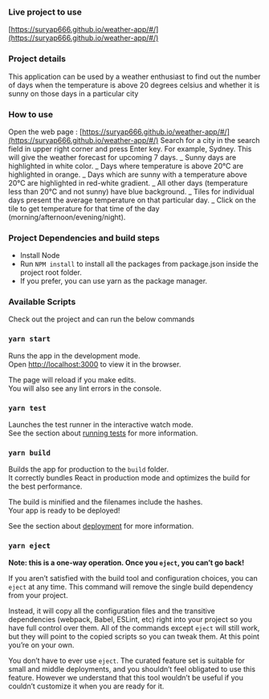 ### Live project to use

[https://suryap666.github.io/weather-app/#/](https://suryap666.github.io/weather-app/#/)

### Project details

This application can be used by a weather enthusiast to find out the number of days when the temperature is above 20 degrees celsius and whether it is sunny on those days in a particular city

### How to use

Open the web page : [https://suryap666.github.io/weather-app/#/](https://suryap666.github.io/weather-app/#/)
Search for a city in the search field in upper right corner and press Enter key. For example, Sydney.
This will give the weather forecast for upcoming 7 days.
_ Sunny days are highlighted in white color.
_ Days where temperature is above 20°C are highlighted in orange.
_ Days which are sunny with a temperature above 20°C are highlighted in red-white gradient.
_ All other days (temperature less than 20°C and not sunny) have blue background.
_ Tiles for individual days present the average temperature on that particular day.
_ Click on the tile to get temperature for that time of the day (morning/afternoon/evening/night).

### Project Dependencies and build steps

- Install Node
- Run `NPM install` to install all the packages from package.json inside the project root folder.
- If you prefer, you can use yarn as the package manager.

### Available Scripts

Check out the project and can run the below commands

### `yarn start`

Runs the app in the development mode.<br />
Open [http://localhost:3000](http://localhost:3000) to view it in the browser.

The page will reload if you make edits.<br />
You will also see any lint errors in the console.

### `yarn test`

Launches the test runner in the interactive watch mode.<br />
See the section about [running tests](https://facebook.github.io/create-react-app/docs/running-tests) for more information.

### `yarn build`

Builds the app for production to the `build` folder.<br />
It correctly bundles React in production mode and optimizes the build for the best performance.

The build is minified and the filenames include the hashes.<br />
Your app is ready to be deployed!

See the section about [deployment](https://facebook.github.io/create-react-app/docs/deployment) for more information.

### `yarn eject`

**Note: this is a one-way operation. Once you `eject`, you can’t go back!**

If you aren’t satisfied with the build tool and configuration choices, you can `eject` at any time. This command will remove the single build dependency from your project.

Instead, it will copy all the configuration files and the transitive dependencies (webpack, Babel, ESLint, etc) right into your project so you have full control over them. All of the commands except `eject` will still work, but they will point to the copied scripts so you can tweak them. At this point you’re on your own.

You don’t have to ever use `eject`. The curated feature set is suitable for small and middle deployments, and you shouldn’t feel obligated to use this feature. However we understand that this tool wouldn’t be useful if you couldn’t customize it when you are ready for it.
